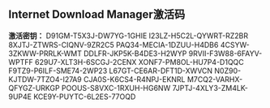 ## Internet Download Manager激活码

 **激活密钥：**
    D91GM-T5X3J-DW7YG-1GHIE
    I23LZ-H5C2L-QYWRT-RZ2BR
    8XJTJ-ZTWRS-CIQNV-9ZR2C5
    PAQ34-MECIA-1DZUU-H4DB6
    4CSYW-3ZKWW-PRRLK-WMT
    DDLFR-JKP5K-B4DE3-H2WYP
    9RVII-F3W88-6FAYV-WPTFF
    629U7-XLT3H-6SCGJ-2CENX
    XONF7-PM8OL-HU7P4-D1QQC
    F9TZ9-P6ILF-SME74-2WP23
    L67GT-CE6AR-DFT1D-XWVCN
    N0Z90-KJTDW-7TZO4-I27A9
    CJA0S-K6CS4-R4NPJ-EKNRL
    M7CQ2-VARHX-QFYGZ-URKGP
    POOUS-S8VXC-1RXUH-HG6NW
    7JPTJ-4XLY3-ZM4LK-9UP4E
    KCE9Y-PUYTC-6L2ES-77OQD